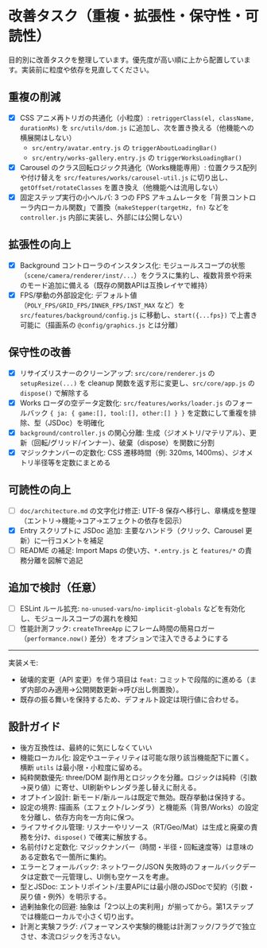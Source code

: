 # 改善タスク（重複・拡張性・保守性・可読性）

目的別に改善タスクを整理しています。優先度が高い順に上から配置しています。実装前に粒度や依存を見直してください。

## 重複の削減

- [x] CSS アニメ再トリガの共通化（小粒度）: `retriggerClass(el, className, durationMs)` を `src/utils/dom.js` に追加し、次を置き換える（他機能への横展開はしない）
  - `src/entry/avatar.entry.js` の `triggerAboutLoadingBar()`
  - `src/entry/works-gallery.entry.js` の `triggerWorksLoadingBar()`
- [x] Carousel のクラス回転ロジック共通化（Works機能専用）: 位置クラス配列や付け替えを `src/features/works/carousel-util.js` に切り出し、`getOffset/rotateClasses` を置き換え（他機能へは流用しない）
- [x] 固定ステップ実行の小ヘルパ: 3 つの FPS アキュムレータを「背景コントローラ内ローカル関数」で置換（`makeStepper(targetHz, fn)` などを `controller.js` 内部に実装し、外部には公開しない）

## 拡張性の向上

- [x] Background コントローラのインスタンス化: モジュールスコープの状態（`scene/camera/renderer/inst/...`）をクラスに集約し、複数背景や将来のモード追加に備える（既存の関数APIは互換レイヤで維持）
- [x] FPS/挙動の外部設定化: デフォルト値（`POLY_FPS/GRID_FPS/INNER_FPS/INST_MAX` など）を `src/features/background/config.js` に移動し、`start({...fps})` で上書き可能に（描画系の `@config/graphics.js` とは分離）

## 保守性の改善

- [x] リサイズリスナーのクリーンアップ: `src/core/renderer.js` の `setupResize(...)` を cleanup 関数を返す形に変更し、`src/core/app.js` の `dispose()` で解除する
- [x] Works ローダの空データ定数化: `src/features/works/loader.js` のフォールバック `{ ja: { game:[], tool:[], other:[] } }` を定数にして重複を排除、型（JSDoc）を明確化
- [x] `background/controller.js` の関心分離: 生成（ジオメトリ/マテリアル）、更新（回転/グリッド/インナー）、破棄（dispose）を関数に分割
- [x] マジックナンバーの定数化: CSS 遷移時間（例: 320ms, 1400ms）、ジオメトリ半径等を定数にまとめる

## 可読性の向上

- [ ] `doc/architecture.md` の文字化け修正: UTF-8 保存へ移行し、章構成を整理（エントリ→機能→コア→エフェクトの依存を図示）
- [x] Entry スクリプトに JSDoc 追加: 主要なハンドラ（クリック、Carousel 更新）に一行コメントを補足
- [ ] README の補足: Import Maps の使い方、`*.entry.js` と `features/*` の責務分離を図解で追記

## 追加で検討（任意）

- [ ] ESLint ルール拡充: `no-unused-vars`/`no-implicit-globals` などを有効化し、モジュールスコープの漏れを検知
- [ ] 性能計測フック: `createThreeApp` にフレーム時間の簡易ロガー（`performance.now()` 差分）をオプションで注入できるようにする

---

実装メモ:
- 破壊的変更（API 変更）を伴う項目は `feat:` コミットで段階的に進める（まず内部のみ適用→公開関数更新→呼び出し側置換）。
- 既存の振る舞いを保持するため、デフォルト設定は現行値に合わせる。

## 設計ガイド

- 後方互換性は、最終的に気にしなくていい
- 機能ローカル化: 設定やユーティリティは可能な限り該当機能配下に置く。横断 `utils` は最小限・小粒度に留める。
- 純粋関数優先: three/DOM 副作用とロジックを分離。ロジックは純粋（引数→戻り値）に寄せ、UI刷新やレンダラ差し替えに耐える。
- オプトイン設計: 新モード/新ルールは既定で無効。既存挙動は保持する。
- 設定の境界: 描画系（エフェクト/レンダラ）と機能系（背景/Works）の設定を分離し、依存方向を一方向に保つ。
- ライフサイクル管理: リスナーやリソース（RT/Geo/Mat）は生成と廃棄の責務を分け、`dispose()` で確実に解放する。
- 名前付けと定数化: マジックナンバー（時間・半径・回転速度等）は意味のある定数名で一箇所に集約。
- エラーとフォールバック: ネットワーク/JSON 失敗時のフォールバックデータは定数で一元管理し、UI側も空ケースを考慮。
- 型とJSDoc: エントリポイント/主要APIには最小限のJSDocで契約（引数・戻り値・例外）を明示する。
- 過剰抽象化の回避: 抽象は「2つ以上の実利用」が揃ってから。第1ステップでは機能ローカルで小さく切り出す。
- 計測と実験フラグ: パフォーマンスや実験的機能は計測フック/フラグで独立させ、本流ロジックを汚さない。

